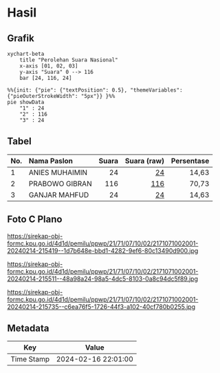 # Hasil

## Grafik

```mermaid
xychart-beta
    title "Perolehan Suara Nasional"
    x-axis [01, 02, 03]
    y-axis "Suara" 0 --> 116
    bar [24, 116, 24]
```

```mermaid
%%{init: {"pie": {"textPosition": 0.5}, "themeVariables": {"pieOuterStrokeWidth": "5px"}} }%%
pie showData
    "1" : 24
    "2" : 116
    "3" : 24
```

## Tabel

| No. | Nama Paslon    | Suara | Suara (raw) | Persentase |
|:--- |:-------------- | -----:| -----------:| ----------:|
| 1   | ANIES MUHAIMIN | 24    | [24][p-1]   | 14,63      |
| 2   | PRABOWO GIBRAN | 116   | [116][p-2]  | 70,73      |
| 3   | GANJAR MAHFUD  | 24    | [24][p-3]   | 14,63      |


[p-1]: https://github.com/gigit-pemilu/pemilu-2024/blob/main/pilpres/hitung-suara/sub/21-kepulauan-riau/sub/71-kota-batam/sub/07-sei-beduk/sub/1002-duriangkang/sub/001-tps/sub/paslon-1.txt
[p-2]: https://github.com/gigit-pemilu/pemilu-2024/blob/main/pilpres/hitung-suara/sub/21-kepulauan-riau/sub/71-kota-batam/sub/07-sei-beduk/sub/1002-duriangkang/sub/001-tps/sub/paslon-2.txt
[p-3]: https://github.com/gigit-pemilu/pemilu-2024/blob/main/pilpres/hitung-suara/sub/21-kepulauan-riau/sub/71-kota-batam/sub/07-sei-beduk/sub/1002-duriangkang/sub/001-tps/sub/paslon-3.txt

## Foto C Plano

https://sirekap-obj-formc.kpu.go.id/4d1d/pemilu/ppwp/21/71/07/10/02/2171071002001-20240214-215419--1d7b648e-bbd1-4282-9ef6-80c13490d900.jpg

https://sirekap-obj-formc.kpu.go.id/4d1d/pemilu/ppwp/21/71/07/10/02/2171071002001-20240214-215511--48a98a24-98a5-4dc5-8103-0a8c94dc5f89.jpg

https://sirekap-obj-formc.kpu.go.id/4d1d/pemilu/ppwp/21/71/07/10/02/2171071002001-20240214-215735--c6ea76f5-1726-44f3-a102-40cf780b0255.jpg


## Metadata

| Key        | Value               |
| ---------- | ------------------- |
| Time Stamp | 2024-02-16 22:01:00 |



